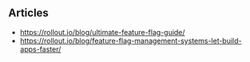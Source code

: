 ## Articles
- https://rollout.io/blog/ultimate-feature-flag-guide/
- https://rollout.io/blog/feature-flag-management-systems-let-build-apps-faster/
